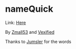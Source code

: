 # nameQuick

Link: [Here](https://zmall53.github.io/nameQuick/)

By [Zmall53](https://github.com/zmall53) and [Vexified](https://github.com/Vexified)

Thanks to [Jumsler](https://github.com/Jumsler) for the words
